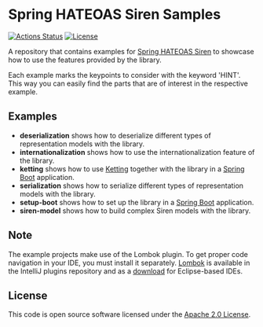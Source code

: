 # Spring HATEOAS Siren Samples
[![Actions Status](https://github.com/ingogriebsch/spring-hateoas-siren-samples/workflows/build/badge.svg?branch=master)](https://github.com/ingogriebsch/spring-hateoas-siren-samples/actions)
[![License](http://img.shields.io/:license-apache-blue.svg)](http://www.apache.org/licenses/LICENSE-2.0.html)

A repository that contains examples for [Spring HATEOAS Siren][] to showcase how to use the features provided by the library.

Each example marks the keypoints to consider with the keyword 'HINT'.
This way you can easily find the parts that are of interest in the respective example.

## Examples
*   **deserialization** shows how to deserialize different types of representation models with the library.
*   **internationalization** shows how to use the internationalization feature of the library.
*   **ketting** shows how to use [Ketting][] together with the library in a [Spring Boot][] application.
*   **serialization** shows how to serialize different types of representation models with the library.
*   **setup-boot** shows how to set up the library in a [Spring Boot][] application.
*   **siren-model** shows how to build complex Siren models with the library.

## Note
The example projects make use of the Lombok plugin. 
To get proper code navigation in your IDE, you must install it separately. 
[Lombok][] is available in the IntelliJ plugins repository and as a [download][Lombok download] for Eclipse-based IDEs.

## License
This code is open source software licensed under the [Apache 2.0 License][].

[Apache 2.0 License]: https://www.apache.org/licenses/LICENSE-2.0.html
[Ketting]: https://github.com/badgateway/ketting
[Lombok]: https://projectlombok.org/
[Lombok download]: https://projectlombok.org/download/
[Spring Boot]: https://spring.io/projects/spring-boot/
[Spring HATEOAS Siren]: https://github.com/ingogriebsch/spring-hateoas-siren
